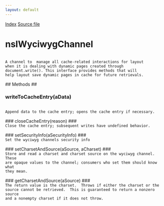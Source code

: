 ```yaml
---
layout: default
---
```

<div id='links'><a href="../index.html">Index</a>
<a href="http://dxr.mozilla.org/mozilla-central/source/netwerk/protocol/wyciwyg/nsIWyciwygChannel.idl">Source file</a>
</div>

# nsIWyciwygChannel #
<code>  
A channel to  manage all cache-related interactions for layout  
when it is dealing with dynamic pages created through   
document.write(). This interface provides methods that will  
help layout save dynamic pages in cache for future retrievals.  
  
</code>
## Methods ##

### writeToCacheEntry(aData) ###
<code>  
Append data to the cache entry; opens the cache entry if necessary.  
  
</code>
### closeCacheEntry(reason) ###
<code>  
Close the cache entry; subsequent writes have undefined behavior.  
  
</code>
### setSecurityInfo(aSecurityInfo) ###
<code>  
Set the wyciwyg channels security info  
  
</code>
### setCharsetAndSource(aSource, aCharset) ###
<code>  
Store and read a charset and charset source on the wyciwyg channel.  These  
are opaque values to the channel; consumers who set them should know what  
they mean.  
  
</code>
### getCharsetAndSource(aSource) ###
<code>  
The return value is the charset.  Throws if either the charset or the  
source cannot be retrieved.  This is guaranteed to return a nonzero source  
and a nonempty charset if it does not throw.  
  
</code>